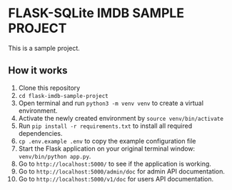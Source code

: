 FLASK-SQLite IMDB SAMPLE PROJECT
=======================

This is a sample project.

How it works
-----------

1. Clone this repository
2. `cd flask-imdb-sample-project`
3. Open terminal and run `python3 -m venv venv` to create a virtual environment.
4. Activate the newly created environment by `source venv/bin/activate`
5. Run `pip install -r requirements.txt` to install all required dependencies.
6. `cp .env.example .env` to copy the example configuration file
6. Start the Flask application on your original terminal window: `venv/bin/python app.py`.
7. Go to `http://localhost:5000/` to see if the application is working.
8. Go to `http://localhost:5000/admin/doc` for admin API documentation.
9. Go to `http://localhost:5000/v1/doc` for users API documentation.
